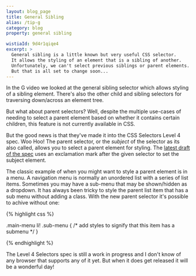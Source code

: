 ```yaml
---
layout: blog_page
title: General Sibling
alias: /tip-g
category: blog
property: general sibling

wistiaId: 9d4r1qiqe4
excerpt: >
  General sibling is a little known but very useful CSS selector.
  It allows the styling of an element that is a sibling of another.
  Unfortunately, we can't select previous siblings or parent elements.
  But that is all set to change soon...
---
```


In the G video we looked at the general sibling selector which allows
styling of a sibling element.  There's also the other child and sibling
selectors for traversing down/across an element tree. 

But what about parent selectors?  Well, despite the multiple use-cases
of needing to select a parent element based on whether it contains
certain children, this feature is not currently available in CSS.

But the good news is that they've made it into the CSS Selectors Level
4 spec. Woo Hoo!  The parent selector, or the *subject* of the selector
as its also called, allows you to select a parent element for styling.
The [latest draft of the spec](http://www.w3.org/TR/selectors4/#subject)
uses an exclamation mark after the given selector to set the subject
element.

The classic example of when you might want to style a parent element is
in a menu.  A navigation menu is normally an unordered list with
a series of list items. Sometimes you may have a sub-menu that may be
shown/hidden as a dropdown.  It has always been tricky to style the
parent list item that has a sub menu without adding a class. With
the new parent selector it's possible to achive without one:

{% highlight css %}

.main-menu li! .sub-menu {
	/* add styles to signify that this item has a submenu */
}

{% endhighlight %}

The Level 4 Selectors spec is still a work in progress and I don't know
of any browser that supports any of it yet. But when it does get
released it will be a wonderful day!
